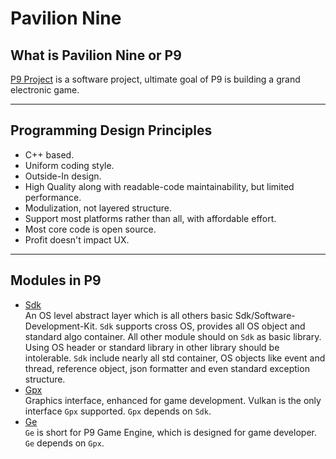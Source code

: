 Pavilion Nine
=========  
## What is Pavilion Nine or P9
[P9 Project](https://github.com/DexterDreeeam/P9) is a software project, ultimate goal of P9 is building a grand electronic game.
- - -  
## Programming Design Principles
* C++ based.
* Uniform coding style.
* Outside-In design.
* High Quality along with readable-code maintainability, but limited performance.
* Modulization, not layered structure.
* Support most platforms rather than all, with affordable effort.
* Most core code is open source.
* Profit doesn't impact UX.
- - -  
## Modules in P9
* [Sdk](https://github.com/DexterDreeeam/P9/tree/main/Sdk)  
    An OS level abstract layer which is all others basic Sdk/Software-Development-Kit.
    `Sdk` supports cross OS, provides all OS object and standard algo container. All other module should on `Sdk` as basic library. Using OS header or standard library in other library should be intolerable.
    `Sdk` include nearly all std container, OS objects like event and thread, reference object, json formatter and even standard exception structure.
* [Gpx](https://github.com/DexterDreeeam/P9/tree/main/Gpx)  
    Graphics interface, enhanced for game development. Vulkan is the only interface `Gpx` supported. `Gpx` depends on `Sdk`.
* [Ge](https://github.com/DexterDreeeam/P9/tree/main/Ge)  
    `Ge` is short for P9 Game Engine, which is designed for game developer. `Ge` depends on `Gpx`.

